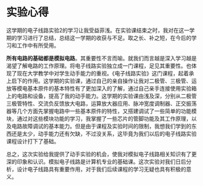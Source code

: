 # 实验心得

这学期的电子线路实验2的学习让我受益菲浅。在实验课结束之时，我对在这一学期的学习进行了总结，总结这一学期的收获与不足。取之长、补之短，在今后的学习和工作中有所受用。

**所有电路的基础都是模拟电路**。其重要性不言而喻。就我们而言越是深入学习越是渴望了解电路的工作原理。将电子线路实验独立成一门课程，足见其重要性。也体现了现在大学教学中对学生动手能力的重视。《电子线路实验》这门课程，起着承上启下的作用。这学期的实验课，通过自己的亲自操作让我对二极管、三极管、运放等模电基本原件的基本特性有了更加深入的了解，通过自己亲手连接使用实验箱上的电路和设备，提高了我的动手能力。这学期的实验课由浅及深，分别从二极管三极管特性、交流负反馈放大电路，运算放大器应用、脉冲宽度调制器、正交振荡器等几个方面先掌握电路中一些基本原件的特性，又搭建调试了一些简单的功能模块，通过对这些模块功能的学习，我掌握了一些芯片的管脚功能及其工作原理，以及电路故障调试的基本能力。但是由于课程及实验时间的限制，我想我们学到的东西还是太少，动手能力还有欠缺，不过没关系，这毕竟为我们以后的电子线路实验课程设计打下了基础。

总之，这次实验给我提供了动手实验的机会，使我对模拟电子线路相关知识有了更深的印象和认识。模拟电子线路是计算机专业的基础课。这次实验对我们日后分析，设计电子线路具有重要作用，对于我们后续课程的学习无疑也具有积极的意义。